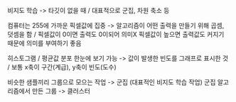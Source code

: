 비지도 학습 -> 타깃이 없을 때 / 대표적으로 군집, 차원 축소 등

컴퓨터는 255에 가까운 픽셀값에 집중 
-> 알고리즘이 어떤 출력을 만들기 위해 곱셈, 덧셈을 함 / 픽셀값이 0이면 출력도 0이되어 의미X
픽셀값이 높으면 출력값도 커지기 때문에 의미를 부여하기 좋음 

히스토그램 / 평균값 분포 한눈에 보기 가능
-> 값이 발생한 빈도를 그래프로 표시한 것 / 보통 x축이 구간(계급), y축이 빈도(도수)

비슷한 샘플끼리 그룹으로 모으는 작업 -> 군집 (대표적인 비지도 학습 작업)
군집 알고리즘에서 만든 그룹 -> 클러스터 
